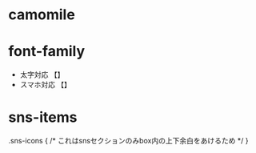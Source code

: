 # camomile

# font-family
* 太字対応 【】
* スマホ対応 【】

# sns-items 
.sns-icons {
  /* これはsnsセクションのみbox内の上下余白をあけるため */
}
